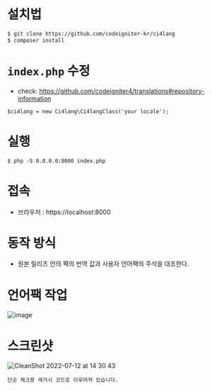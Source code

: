 
# 설치법
```bash
$ git clone https://github.com/codeigniter-kr/ci4lang
$ composer install
```

# `index.php` 수정
- check: https://github.com/codeigniter4/translations#repository-information
```
$ci4lang = new Ci4lang\Ci4langClass('your locale');
```

# 실행
```base
$ php -S 0.0.0.0:8000 index.php
```

# 접속
- 브라우저 : https://localhost:8000

# 동작 방식
- 원본 릴리즈 언의 팩의 번역 값과 사용자 언어팩의 주석을 대조한다.

# 언어팩 작업
![image](https://user-images.githubusercontent.com/5427199/178419849-f0b5f4da-723b-4f5a-b123-2f39d73260ea.png)


# 스크린샷
![CleanShot 2022-07-12 at 14 30 43](https://user-images.githubusercontent.com/5427199/178416303-43539f7c-9d51-42e1-b773-1be9222893eb.png)


```
단순 체크용 레거시 코드로 이루어져 있습니다.
```
